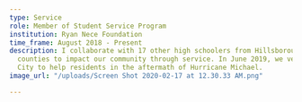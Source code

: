 ```yaml
---
type: Service
role: Member of Student Service Program
institution: Ryan Nece Foundation
time_frame: August 2018 - Present
description: I collaborate with 17 other high schoolers from Hillsborough/Pinellas
  counties to impact our community through service. In June 2019, we ventured to Panama
  City to help residents in the aftermath of Hurricane Michael.
image_url: "/uploads/Screen Shot 2020-02-17 at 12.30.33 AM.png"

---
```

